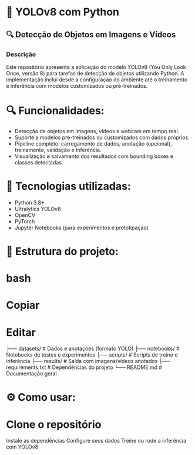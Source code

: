 # 🧠 YOLOv8 com Python  
## 🔍 Detecção de Objetos em Imagens e Vídeos
### Descrição
Este repositório apresenta a aplicação do modelo YOLOv8 (You Only Look Once, versão 8) para tarefas de detecção de objetos utilizando Python. A implementação inclui desde a configuração do ambiente até o treinamento e inferência com modelos customizados ou pré-treinados.

# 🔍 Funcionalidades:
   - Detecção de objetos em imagens, vídeos e webcam em tempo real.
   - Suporte a modelos pré-treinados ou customizados com dados próprios.
   - Pipeline completo: carregamento de dados, anotação (opcional), treinamento, validação e inferência.
   - Visualização e salvamento dos resultados com bounding boxes e classes detectadas.

# 🚀 Tecnologias utilizadas:
  - Python 3.8+
  - Ultralytics YOLOv8
  - OpenCV
  - PyTorch
  - Jupyter Notebooks (para experimentos e prototipação)

# 📂 Estrutura do projeto:

# bash
# Copiar
# Editar

├── datasets/           # Dados e anotações (formato YOLO)
├── notebooks/          # Notebooks de testes e experimentos
├── scripts/            # Scripts de treino e inferência
├── results/            # Saída com imagens/vídeos anotados
├── requirements.txt    # Dependências do projeto
└── README.md           # Documentação geral

# ⚙️ Como usar:
# Clone o repositório

Instale as dependências
Configure seus dados
Treine ou rode a inferência com YOLOv8

